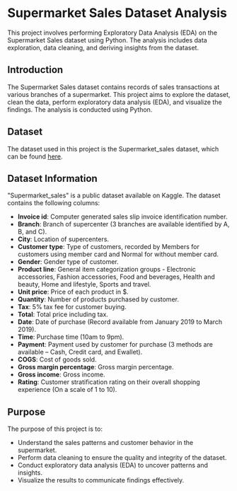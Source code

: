 # Supermarket Sales Dataset Analysis

This project involves performing Exploratory Data Analysis (EDA) on the Supermarket Sales dataset using Python. The analysis includes data exploration, data cleaning, and deriving insights from the dataset.

## Introduction

The Supermarket Sales dataset contains records of sales transactions at various branches of a supermarket. This project aims to explore the dataset, clean the data, perform exploratory data analysis (EDA), and visualize the findings. The analysis is conducted using Python.

## Dataset

The dataset used in this project is the Supermarket_sales dataset, which can be found [here](https://www.kaggle.com/datasets/ponomarlili/sheet1).

## Dataset Information

"Supermarket_sales" is a public dataset available on Kaggle. The dataset contains the following columns:

- **Invoice id**: Computer generated sales slip invoice identification number.
- **Branch**: Branch of supercenter (3 branches are available identified by A, B, and C).
- **City**: Location of supercenters.
- **Customer type**: Type of customers, recorded by Members for customers using member card and Normal for without member card.
- **Gender**: Gender type of customer.
- **Product line**: General item categorization groups - Electronic accessories, Fashion accessories, Food and beverages, Health and beauty, Home and lifestyle, Sports and travel.
- **Unit price**: Price of each product in $.
- **Quantity**: Number of products purchased by customer.
- **Tax**: 5% tax fee for customer buying.
- **Total**: Total price including tax.
- **Date**: Date of purchase (Record available from January 2019 to March 2019).
- **Time**: Purchase time (10am to 9pm).
- **Payment**: Payment used by customer for purchase (3 methods are available – Cash, Credit card, and Ewallet).
- **COGS**: Cost of goods sold.
- **Gross margin percentage**: Gross margin percentage.
- **Gross income**: Gross income.
- **Rating**: Customer stratification rating on their overall shopping experience (On a scale of 1 to 10).

## Purpose

The purpose of this project is to:
- Understand the sales patterns and customer behavior in the supermarket.
- Perform data cleaning to ensure the quality and integrity of the dataset.
- Conduct exploratory data analysis (EDA) to uncover patterns and insights.
- Visualize the results to communicate findings effectively.

